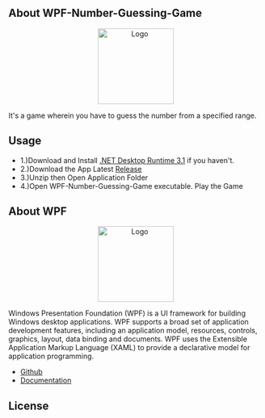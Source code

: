 ## About WPF-Number-Guessing-Game

<p align="center"><img src="https://i.imgur.com/F51qk7j.png" width="150px" height="auto" alt="Logo"></a></p>

It's a game wherein you have to guess the number from a specified range.

## Usage

* 1.)Download and Install [.NET Desktop Runtime 3.1](https://dotnet.microsoft.com/download/dotnet/3.1) if you haven't.
* 2.)Download the App Latest [Release](https://mega.nz/file/o0JXFKJR#QIbLBfWEBk5f7fku8fV3DOYHYYQZUU72bY04l333iGo)
* 3.)Unzip then Open Application Folder
* 4.)Open WPF-Number-Guessing-Game executable. Play the Game

## About WPF

<p align="center"><img src="https://res.cloudinary.com/eternitech/images/f_auto,q_auto/v1619587929/eternitech/WPF-logo/WPF-logo.png" width="150px" height="auto" alt="Logo"></a></p>

Windows Presentation Foundation (WPF) is a UI framework for building Windows desktop applications. WPF supports a broad set of application development features, including an application model, resources, controls, graphics, layout, data binding and documents. WPF uses the Extensible Application Markup Language (XAML) to provide a declarative model for application programming.

* [Github](https://github.com/dotnet/wpf)
* [Documentation](https://docs.microsoft.com/en-us/dotnet/desktop/wpf/?view=netdesktop-5.0)

## License

<p align="left>[MIT](https://choosealicense.com/licenses/mit/)</p>
